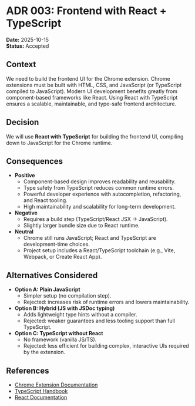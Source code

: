 # ADR 003: Frontend with React + TypeScript

**Date:** 2025-10-15 \
**Status:** Accepted

## Context

We need to build the frontend UI for the Chrome extension. Chrome extensions must be built with HTML, CSS, and JavaScript (or TypeScript compiled to JavaScript). Modern UI development benefits greatly from component-based frameworks like React. Using React with TypeScript ensures a scalable, maintainable, and type-safe frontend architecture.

## Decision

We will use **React with TypeScript** for building the frontend UI, compiling down to JavaScript for the Chrome runtime.

## Consequences

- **Positive**
    - Component-based design improves readability and reusability.
    - Type safety from TypeScript reduces common runtime errors.
    - Powerful developer experience with autocompletion, refactoring, and React tooling.
    - High maintainability and scalability for long-term development.
- **Negative**
    - Requires a build step (TypeScript/React JSX → JavaScript).
    - Slightly larger bundle size due to React runtime.
- **Neutral**
    - Chrome still runs JavaScript; React and TypeScript are development-time choices.
    - Project setup includes a React/TypeScript toolchain (e.g., Vite, Webpack, or Create React App).


## Alternatives Considered

- **Option A: Plain JavaScript**
    - Simpler setup (no compilation step).
    - Rejected: increases risk of runtime errors and lowers maintainability.
- **Option B: Hybrid (JS with JSDoc typing)**
    - Adds lightweight type hints without a compiler.
    - Rejected: weaker guarantees and less tooling support than full TypeScript.
- **Option C: TypeScript without React**
    - No framework (vanilla JS/TS).
    - Rejected: less efficient for building complex, interactive UIs required by the extension.


## References

- [Chrome Extension Documentation](https://developer.chrome.com/docs/extensions)
- [TypeScript Handbook](https://www.typescriptlang.org/docs/)
- [React Documentation](https://react.dev/)
